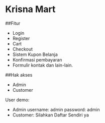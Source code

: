 # Krisna Mart



##Fitur
- Login
- Register
- Cart
- Checkout
- Sistem Kupon Belanja
- Konfirmasi pembayaran
- Formulir kontak
dan lain-lain.

##Hak akses
- Admin
- Customer

User demo:
- Admin
username: admin
password: admin
- Customer:
Silahkan Daftar Sendiri ya


